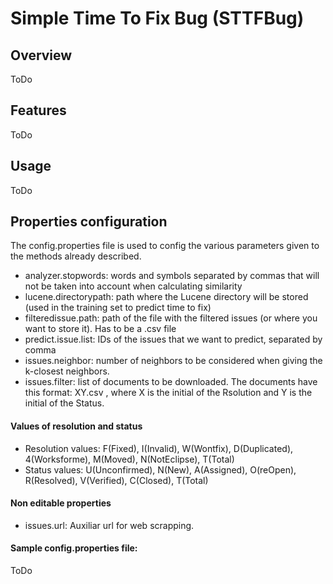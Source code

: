 # Simple Time To Fix Bug (STTFBug)
## Overview 
  ToDo
## Features 
  ToDo
## Usage 
  ToDo
## Properties configuration
The config.properties file is used to config the various parameters given to the methods already described.
- analyzer.stopwords: words and symbols separated by commas that will not be taken into account when calculating similarity
- lucene.directorypath: path where the Lucene directory will be stored (used in the training set to predict time to fix)
- filteredissue.path: path of the file with the filtered issues (or where you want to store it). Has to be a .csv file
- predict.issue.list: IDs of the issues that we want to predict, separated by comma
- issues.neighbor: number of neighbors to be considered when giving the k-closest neighbors.
- issues.filter: list of documents to be downloaded. The documents have this format: XY.csv , where X is the initial of the Rsolution and Y is the initial of the Status.
#### Values of resolution and status
- Resolution values: F(Fixed), I(Invalid), W(Wontfix), D(Duplicated), 4(Worksforme), M(Moved), N(NotEclipse), T(Total)
- Status values: U(Unconfirmed), N(New), A(Assigned), O(reOpen), R(Resolved), V(Verified), C(Closed), T(Total)
#### Non editable properties
- issues.url: Auxiliar url for web scrapping. 

#### Sample config.properties file: 
ToDo

